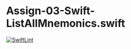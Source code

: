 # Assign-03-Swift-ListAllMnemonics.swift

[![SwiftLint](https://github.com/ICS4U-Programming-Kent-Gatera/Assign-03-Swift-ListAllMnemonics.swift/workflows/SwiftLint/badge.svg)](https://github.com/ICS4U-Programming-Kent-Gatera/Assign-03-Swift-ListAllMnemonics.swift/actions/)